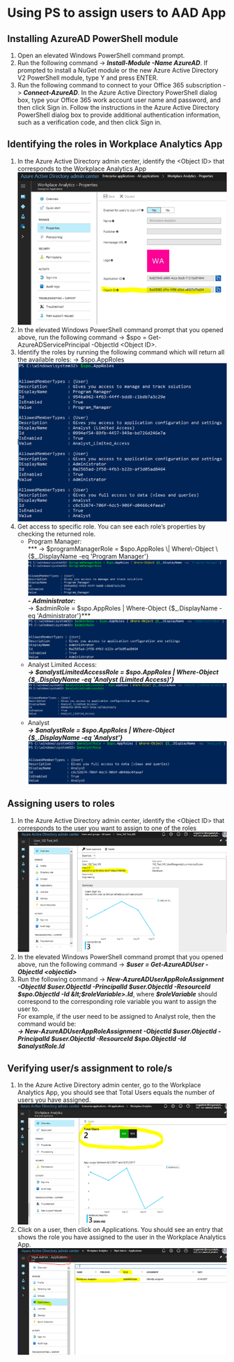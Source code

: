 # Using PS to assign users to AAD App

## Installing AzureAD PowerShell module

1. Open an elevated Windows PowerShell command prompt.
2. Run the following command -> ***Install-Module -Name AzureAD***. If prompted to install a NuGet module or the new Azure Active Directory V2 PowerShell module, type Y and press ENTER.
3. Run the following command to connect to your Office 365 subscription -> ***Connect-AzureAD***. In the Azure Active Directory PowerShell dialog box, type your Office 365 work account user name and password, and then click Sign in. Follow the instructions in the Azure Active Directory PowerShell dialog box to provide additional authentication information, such as a verification code, and then click Sign in.

## Identifying the roles in Workplace Analytics App

1. In the Azure Active Directory admin center, identify the &lt;Object ID&gt; that corresponds to the Workplace Analytics App<br>![](images/AADAdmin.png)
2. In the elevated Windows PowerShell command prompt that you opened above, run the following command -> $spo = Get-AzureADServicePrincipal -ObjectId &lt;Object ID&gt;.
3. Identify the roles by running the following command which will return all the available roles: -> $spo.AppRoles<br>![](images/PS_1.png)
4. Get access to specific role.  You can see each role’s properties by checking the returned role.    
    - Program Manager:<br> *** \-\> $programManagerRole = $spo.AppRoles \| Where\-Object \{$\_\.DisplayName \-eq \'Program Manager\'\} ***<br>![](images/PS_2.png)
    \- Administrator:<br>***\-> $adminRole = $spo.AppRoles | Where-Object {$_.DisplayName -eq 'Administrator'}***<br>![](images/PS_3.png)
    - Analyst Limited Access:<br>***-> $analystLimitedAccessRole = $spo.AppRoles | Where-Object {$_.DisplayName -eq 'Analyst (Limited Access)'}***<br>![](images/PS_4.png)
    - Analyst<br>***-> $analystRole = $spo.AppRoles | Where-Object {$_.DisplayName -eq 'Analyst'}***<br>![](images/PS_5.png)

## Assigning users to roles

1. In the Azure Active Directory admin center, identify the &lt;Object ID&gt; that corresponds to the user you want to assign to one of the roles<br>![](images/PS_6.png)
2. In the elevated Windows PowerShell command prompt that you opened above, run the following command -> ***$user = Get-AzureADUser -ObjectId &lt;objectid&gt;***
3. Run the following command -> ***New-AzureADUserAppRoleAssignment -ObjectId $user.ObjectId -PrincipalId $user.ObjectId -ResourceId $spo.ObjectId -Id &lt;$roleVariable&gt;.Id***, where ***$roleVariable***  should correspond to the corresponding role variable you want to assign the user to.<br>For example, if the user need to be assigned to Analyst role, then the command would be:<br>***-> New-AzureADUserAppRoleAssignment -ObjectId $user.ObjectId -PrincipalId $user.ObjectId -ResourceId $spo.ObjectId -Id  $analystRole.Id***

## Verifying user/s assignment to role/s

1. In the Azure Active Directory admin center, go to the Workplace Analytics App, you should see that Total Users equals the number of users you have assigned. <br>![](images/AADADMIN_3.png)
2. Click on a user, then click on Applications. You should see an entry that shows the role you have assigned to the user in the Workplace Analytics App.<br>![](images/AAD_ADMIN4.png)
